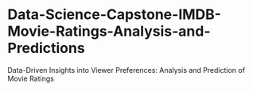 # Data-Science-Capstone-IMDB-Movie-Ratings-Analysis-and-Predictions
Data-Driven Insights into Viewer Preferences: Analysis and Prediction of Movie Ratings
